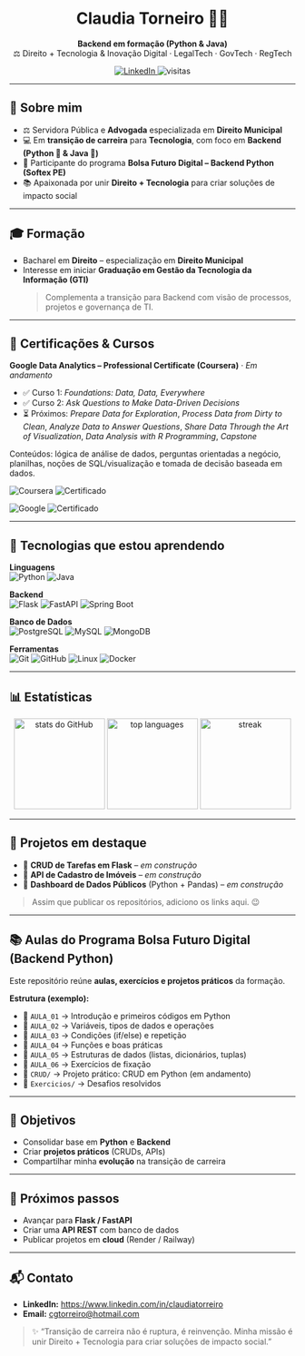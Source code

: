 <!-- PERFIL README -->

<h1 align="center">Claudia Torneiro 👩‍💻</h1>
<p align="center">
  <b>Backend em formação (Python & Java)</b><br/>
  ⚖️ Direito + Tecnologia & Inovação Digital · LegalTech · GovTech · RegTech
</p>

<p align="center">
  <a href="https://www.linkedin.com/in/claudiatorreiro">
    <img alt="LinkedIn" src="https://img.shields.io/badge/LinkedIn-0A66C2?logo=linkedin&logoColor=white">
  </a>
  <img alt="visitas" src="https://komarev.com/ghpvc/?username=claudiatorreiro&color=blueviolet&style=flat-square">
</p>

---

## 👋 Sobre mim
- ⚖️ Servidora Pública e **Advogada** especializada em **Direito Municipal**
- 💻 Em **transição de carreira** para **Tecnologia**, com foco em **Backend (Python 🐍 & Java 🤖)**
- 🚀 Participante do programa **Bolsa Futuro Digital – Backend Python (Softex PE)**
- 📚 Apaixonada por unir **Direito + Tecnologia** para criar soluções de impacto social

---

## 🎓 Formação
- Bacharel em **Direito** – especialização em **Direito Municipal**  
- Interesse em iniciar **Graduação em Gestão da Tecnologia da Informação (GTI)**  
  > Complementa a transição para Backend com visão de processos, projetos e governança de TI.

---

## 📜 Certificações & Cursos
**Google Data Analytics – Professional Certificate (Coursera)** · *Em andamento*  
- ✅ Curso 1: *Foundations: Data, Data, Everywhere*  
- ✅ Curso 2: *Ask Questions to Make Data-Driven Decisions*  
- ⏳ Próximos: *Prepare Data for Exploration*, *Process Data from Dirty to Clean*, *Analyze Data to Answer Questions*, *Share Data Through the Art of Visualization*, *Data Analysis with R Programming*, *Capstone*  

Conteúdos: lógica de análise de dados, perguntas orientadas a negócio, planilhas, noções de SQL/visualização e tomada de decisão baseada em dados.

![Coursera](https://img.shields.io/badge/Coursera-0056D2?logo=coursera&logoColor=white)
![Certificado](https://coursera.org/share/0ca9eeaaebdd4fe524ed71f9eb860613)

![Google](https://img.shields.io/badge/Google%20Data%20Analytics-4285F4?logo=google&logoColor=white)
![Certificado](https://coursera.org/share/a44ff7bf7ab4bf14adcb1e4a339c3d63)

---

## 🧠 Tecnologias que estou aprendendo
**Linguagens**  
![Python](https://img.shields.io/badge/Python-3776AB?logo=python&logoColor=white)
![Java](https://img.shields.io/badge/Java-007396?logo=openjdk&logoColor=white)

**Backend**  
![Flask](https://img.shields.io/badge/Flask-000000?logo=flask&logoColor=white)
![FastAPI](https://img.shields.io/badge/FastAPI-009688?logo=fastapi&logoColor=white)
![Spring Boot](https://img.shields.io/badge/Spring%20Boot-6DB33F?logo=springboot&logoColor=white)

**Banco de Dados**  
![PostgreSQL](https://img.shields.io/badge/PostgreSQL-4169E1?logo=postgresql&logoColor=white)
![MySQL](https://img.shields.io/badge/MySQL-4479A1?logo=mysql&logoColor=white)
![MongoDB](https://img.shields.io/badge/MongoDB-47A248?logo=mongodb&logoColor=white)

**Ferramentas**  
![Git](https://img.shields.io/badge/Git-F05032?logo=git&logoColor=white)
![GitHub](https://img.shields.io/badge/GitHub-181717?logo=github&logoColor=white)
![Linux](https://img.shields.io/badge/Linux-FCC624?logo=linux&logoColor=black)
![Docker](https://img.shields.io/badge/Docker-2496ED?logo=docker&logoColor=white)

---

## 📊 Estatísticas

<div align="center">

<img height="160" src="https://github-readme-stats.vercel.app/api?username=claudiatorreiro&show_icons=true&theme=dracula&include_all_commits=true&count_private=true" alt="stats do GitHub"/>

<img height="160" src="https://github-readme-stats.vercel.app/api/top-langs/?username=claudiatorreiro&layout=compact&langs_count=8&theme=dracula" alt="top languages"/>

<img height="160" src="https://streak-stats.demolab.com?user=claudiatorreiro&theme=dracula" alt="streak"/>

</div>

---

## 📂 Projetos em destaque
- 🔹 **CRUD de Tarefas em Flask** – *em construção*  
- 🔹 **API de Cadastro de Imóveis** – *em construção*  
- 🔹 **Dashboard de Dados Públicos** (Python + Pandas) – *em construção*  
> Assim que publicar os repositórios, adiciono os links aqui. 😉

---

## 📚 Aulas do Programa Bolsa Futuro Digital (Backend Python)
Este repositório reúne **aulas, exercícios e projetos práticos** da formação.

**Estrutura (exemplo):**
- 📁 `AULA_01` → Introdução e primeiros códigos em Python  
- 📁 `AULA_02` → Variáveis, tipos de dados e operações  
- 📁 `AULA_03` → Condições (if/else) e repetição  
- 📁 `AULA_04` → Funções e boas práticas  
- 📁 `AULA_05` → Estruturas de dados (listas, dicionários, tuplas)  
- 📁 `AULA_06` → Exercícios de fixação  
- 📁 `CRUD/` → Projeto prático: CRUD em Python (em andamento)  
- 📁 `Exercicios/` → Desafios resolvidos

---

## 🎯 Objetivos
- Consolidar base em **Python** e **Backend**
- Criar **projetos práticos** (CRUDs, APIs)
- Compartilhar minha **evolução** na transição de carreira

---

## 🚀 Próximos passos
- Avançar para **Flask / FastAPI**
- Criar uma **API REST** com banco de dados
- Publicar projetos em **cloud** (Render / Railway)

---

## 📬 Contato
- **LinkedIn:** https://www.linkedin.com/in/claudiatorreiro  
- **Email:** cgtorreiro@hotmail.com

> ✨ “Transição de carreira não é ruptura, é reinvenção. Minha missão é unir Direito + Tecnologia para criar soluções de impacto social.”


